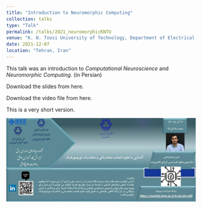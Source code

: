 ```yaml
---
title: "Introduction to Neuromorphic Computing"
collection: talks
type: "Talk"
permalink: /talks/2021_neuromorphicKNTU
venue: "K. N. Toosi University of Technology, Department of Electrical Engineering"
date: 2021-12-07
location: "Tehran, Iran"
---
```


This talk was an introduction to _Computational Neuroscience_ and _Neuromorphic Computing_. (in Persian)

Download the slides from here.

Download the video file from here.

This is a very short version.

![Poster](/images/neuromorphicKNTU.jpg)
